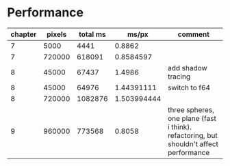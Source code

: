 # Performance
| chapter | pixels | total ms | ms/px       | comment                                                                                |
|---------|--------|----------|-------------|----------------------------------------------------------------------------------------|
| 7       | 5000   | 4441     | 0.8862      |                                                                                        |
| 7       | 720000 | 618091   | 0.8584597   |                                                                                        |
| 8       | 45000  | 67437    | 1.4986      | add shadow tracing                                                                     |
| 8       | 45000  | 64976    | 1.44391111  | switch to f64                                                                          |
| 8       | 720000 | 1082876  | 1.503994444 |                                                                                        |
| 9       | 960000 | 773568   | 0.8058      | three spheres, one plane (fast i think). refactoring, but shouldn't affect performance |


